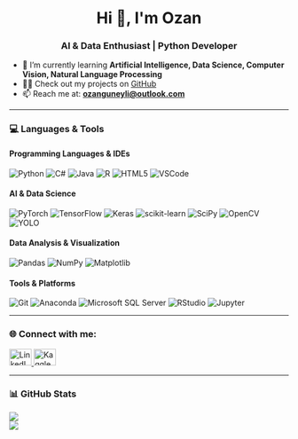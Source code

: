 <h1 align="center">Hi 👋, I'm Ozan</h1>
<h3 align="center">AI & Data Enthusiast | Python Developer</h3>

- 🌱 I’m currently learning **Artificial Intelligence, Data Science, Computer Vision, Natural Language Processing**
- 👨‍💻 Check out my projects on [GitHub](https://github.com/ozanguneyli)
- 📫 Reach me at: **ozanguneyli@outlook.com**

---

### 💻 Languages & Tools

####  Programming Languages & IDEs
![Python](https://img.shields.io/badge/python-3670A0?style=for-the-badge&logo=python&logoColor=ffdd54)
![C#](https://img.shields.io/badge/C%23-239120.svg?style=for-the-badge&logo=c-sharp&logoColor=white)
![Java](https://img.shields.io/badge/Java-ED8B00?style=for-the-badge&logo=openjdk&logoColor=white)
![R](https://img.shields.io/badge/R-276DC3?style=for-the-badge&logo=r&logoColor=white)
![HTML5](https://img.shields.io/badge/HTML5-E34F26.svg?style=for-the-badge&logo=html5&logoColor=white)
![VSCode](https://img.shields.io/badge/VSCode-%23007ACC.svg?style=for-the-badge&logo=visual-studio-code&logoColor=white)

####  AI & Data Science
![PyTorch](https://img.shields.io/badge/PyTorch-%23EE4C2C.svg?style=for-the-badge&logo=PyTorch&logoColor=white)
![TensorFlow](https://img.shields.io/badge/TensorFlow-FE6F00?style=for-the-badge&logo=tensorflow&logoColor=white)
![Keras](https://img.shields.io/badge/Keras-D00000?style=for-the-badge&logo=keras&logoColor=white)
![scikit-learn](https://img.shields.io/badge/scikit--learn-%23F7931E.svg?style=for-the-badge&logo=scikit-learn&logoColor=white)
![SciPy](https://img.shields.io/badge/SciPy-8CAAE6?style=for-the-badge&logo=scipy&logoColor=white)
![OpenCV](https://img.shields.io/badge/OpenCV-%23white.svg?style=for-the-badge&logo=opencv&logoColor=blue)
![YOLO](https://img.shields.io/badge/YOLO-%23FFCC00.svg?style=for-the-badge&logo=YOLO&logoColor=black)

####  Data Analysis & Visualization
![Pandas](https://img.shields.io/badge/pandas-%23150458.svg?style=for-the-badge&logo=pandas&logoColor=white)
![NumPy](https://img.shields.io/badge/numpy-%23013243.svg?style=for-the-badge&logo=numpy&logoColor=white)
![Matplotlib](https://img.shields.io/badge/Matplotlib-%230C55A5.svg?style=for-the-badge&logo=Matplotlib&logoColor=white)

####  Tools & Platforms
![Git](https://img.shields.io/badge/Git-F05032?style=for-the-badge&logo=git&logoColor=white)
![Anaconda](https://img.shields.io/badge/Anaconda-%2344A833.svg?style=for-the-badge&logo=anaconda&logoColor=white)
![Microsoft SQL Server](https://img.shields.io/badge/SQL_Server-CC2927?style=for-the-badge&logo=microsoftsqlserver&logoColor=white)
![RStudio](https://img.shields.io/badge/RStudio-75AADB?style=for-the-badge&logo=rstudio&logoColor=white)
![Jupyter](https://img.shields.io/badge/Jupyter-F37626?style=for-the-badge&logo=jupyter&logoColor=white)


---

### 🌐 Connect with me:
<p align="left">
  <a href="https://linkedin.com/in/ozanguneyli" target="_blank">
    <img src="https://raw.githubusercontent.com/rahuldkjain/github-profile-readme-generator/master/src/images/icons/Social/linked-in-alt.svg" alt="LinkedIn" height="30" width="40" />
  </a>
  <a href="https://kaggle.com/ozanguneyli" target="_blank">
    <img src="https://raw.githubusercontent.com/rahuldkjain/github-profile-readme-generator/master/src/images/icons/Social/kaggle.svg" alt="Kaggle" height="30" width="40" />
  </a>
</p>

---

### 📊 GitHub Stats
![](https://github-readme-stats.vercel.app/api?username=ozanguneyli&theme=algolia&hide_border=false)<br/>
![](https://github-readme-stats.vercel.app/api/top-langs/?username=ozanguneyli&theme=algolia&hide_border=false&layout=compact)
